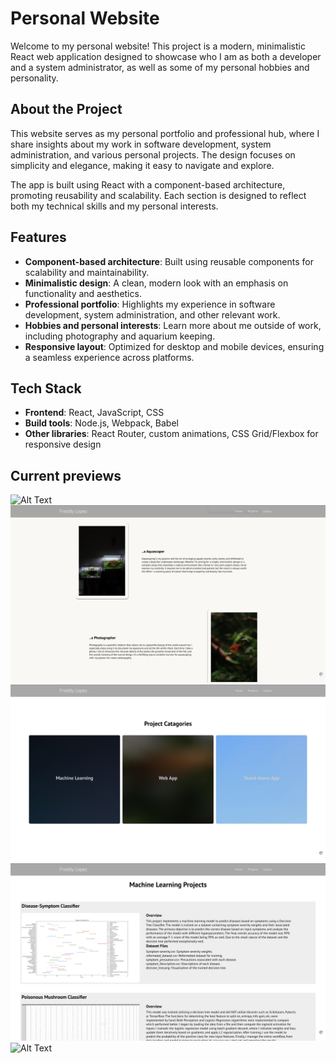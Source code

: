 # Personal Website

Welcome to my personal website! This project is a modern, minimalistic React web application designed to showcase who I am as both a developer and a system administrator, as well as some of my personal hobbies and personality.

## About the Project

This website serves as my personal portfolio and professional hub, where I share insights about my work in software development, system administration, and various personal projects. The design focuses on simplicity and elegance, making it easy to navigate and explore.

The app is built using React with a component-based architecture, promoting reusability and scalability. Each section is designed to reflect both my technical skills and my personal interests.

## Features

- **Component-based architecture**: Built using reusable components for scalability and maintainability.
- **Minimalistic design**: A clean, modern look with an emphasis on functionality and aesthetics.
- **Professional portfolio**: Highlights my experience in software development, system administration, and other relevant work.
- **Hobbies and personal interests**: Learn more about me outside of work, including photography and aquarium keeping.
- **Responsive layout**: Optimized for desktop and mobile devices, ensuring a seamless experience across platforms.

## Tech Stack

- **Frontend**: React, JavaScript, CSS
- **Build tools**: Node.js, Webpack, Babel
- **Other libraries**: React Router, custom animations, CSS Grid/Flexbox for responsive design

## Current previews

![Alt Text](./public/readme/home_screen.png)
![Alt Text](./public/readme/Zag.png)
![Alt Text](./public/readme/Projects_tab.png)
![Alt Text](./public/readme/ML_projects.png)
![Alt Text](./public/readme/Gallery.png) 
